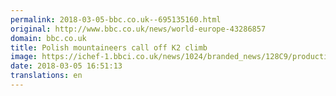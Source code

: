 ```yaml
---
permalink: 2018-03-05-bbc.co.uk--695135160.html
original: http://www.bbc.co.uk/news/world-europe-43286857
domain: bbc.co.uk
title: Polish mountaineers call off K2 climb
image: https://ichef-1.bbci.co.uk/news/1024/branded_news/128C9/production/_100177957_k2.jpg
date: 2018-03-05 16:51:13
translations: en
---
```


